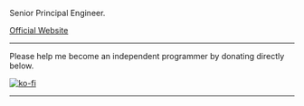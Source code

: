 Senior Principal Engineer.

[Official Website](https://nivenly.com)

---

Please help me become an independent programmer by donating directly below.

[![ko-fi](https://ko-fi.com/img/githubbutton_sm.svg)](https://ko-fi.com/D1D8CXLHZ) 

---
